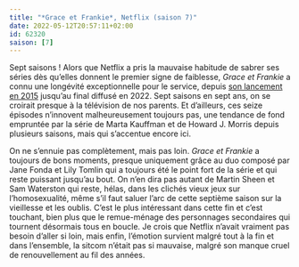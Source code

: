 ```yaml
---
title: "*Grace et Frankie*, Netflix (saison 7)"
date: 2022-05-12T20:57:11+02:00
id: 62320 
saison: [7]
---
```


Sept saisons ! Alors que Netflix a pris la mauvaise habitude de sabrer ses séries dès qu’elles donnent le premier signe de faiblesse, *Grace et Frankie* a connu une longévité exceptionnelle pour le service, depuis [son lancement en 2015](https://voiretmanger.fr/grace-frankie-kauffman-morris-netflix/) jusqu’au final diffusé en 2022. Sept saisons en sept ans, on se croirait presque à la télévision de nos parents. Et d’ailleurs, ces seize épisodes n’innovent malheureusement toujours pas, une tendance de fond empruntée par la série de Marta Kauffman et de Howard J. Morris depuis plusieurs saisons, mais qui s’accentue encore ici.

On ne s’ennuie pas complètement, mais pas loin. *Grace et Frankie* a toujours de bons moments, presque uniquement grâce au duo composé par Jane Fonda et Lily Tomlin qui a toujours été le point fort de la série et qui reste puissant jusqu’au bout. On n’en dira pas autant de Martin Sheen et Sam Waterston qui reste, hélas, dans les clichés vieux jeux sur l’homosexualité, même s’il faut saluer l’arc de cette septième saison sur la vieillesse et les oublis. C’est le plus intéressant dans cette fin et c’est touchant, bien plus que le remue-ménage des personnages secondaires qui tournent désormais tous en boucle. Je crois que Netflix n’avait vraiment pas besoin d’aller si loin, mais enfin, l’émotion survient malgré tout à la fin et dans l’ensemble, la sitcom n’était pas si mauvaise, malgré son manque cruel de renouvellement au fil des années.